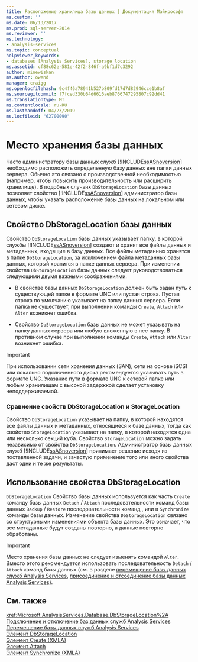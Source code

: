 ```yaml
---
title: Расположение хранилища базы данных | Документация Майкрософт
ms.custom: ''
ms.date: 06/13/2017
ms.prod: sql-server-2014
ms.reviewer: ''
ms.technology:
- analysis-services
ms.topic: conceptual
helpviewer_keywords:
- databases [Analysis Services], storage location
ms.assetid: cf88c62e-581e-42f2-846f-a9bf1d7c3292
author: minewiskan
ms.author: owend
manager: craigg
ms.openlocfilehash: 9c4f46a78941b527b809fd17d7d82946cce1b8af
ms.sourcegitcommit: f7fced330b64d6616aeb8766747295807c92dd41
ms.translationtype: MT
ms.contentlocale: ru-RU
ms.lasthandoff: 04/23/2019
ms.locfileid: "62700090"
---
```

# <a name="database-storage-location"></a>Место хранения базы данных
  Часто администратору базы данных служб [!INCLUDE[ssASnoversion](../../includes/ssasnoversion-md.md)] необходимо расположить определенную базу данных вне папки данных сервера. Обычно это связано с производственной необходимостью (например, чтобы повысить производительность или расширить хранилище). В подобных случаях `DbStorageLocation` базы данных позволяет свойство [!INCLUDE[ssASnoversion](../../includes/ssasnoversion-md.md)] администратор базы данных, чтобы указать расположение базы данных на локальном или сетевом диске.  
  
## <a name="dbstoragelocation-database-property"></a>Свойство DbStorageLocation базы данных  
 Свойство `DbStorageLocation` базы данных указывает папку, в которой службы [!INCLUDE[ssASnoversion](../../includes/ssasnoversion-md.md)] создают и хранят все файлы данных и метаданных, входящие в базу данных. Все файлы метаданных хранятся в папке `DbStorageLocation`, за исключением файла метаданных базы данных, который хранится в папке данных сервера. При изменении свойства `DbStorageLocation` базы данных следует руководствоваться следующими двумя важными соображениями.  
  
-   В свойстве базы данных `DbStorageLocation` должен быть задан путь к существующей папке в формате UNC или пустая строка. Пустая строка по умолчанию указывает на папку данных сервера. Если папка не существует, при выполнении команды `Create`, `Attach` или `Alter` возникнет ошибка.  
  
-   Свойство `DbStorageLocation` базы данных не может указывать на папку данных сервера или любую вложенную в нее папку. В противном случае при выполнении команды `Create`, `Attach` или `Alter` возникнет ошибка.  
  
> [!IMPORTANT]  
>  При использовании сети хранения данных (SAN), сети на основе iSCSI или локально подключенного диска рекомендуется указывать путь в формате UNC. Указание пути в формате UNC к сетевой папке или любым хранилищам с высокой задержкой сделает установку неподдерживаемой.  
  
### <a name="dbstoragelocation-compared-to-storagelocation"></a>Сравнение свойств DbStorageLocation и StorageLocation  
 Свойство `DbStorageLocation` указывает на папку, в которой находятся все файлы данных и метаданных, относящиеся к базе данных, тогда как свойство `StorageLocation` указывает на папку, в которой находятся одна или несколько секций куба. Свойство `StorageLocation` можно задать независимо от свойства `DbStorageLocation`. Администратор базы данных служб [!INCLUDE[ssASnoversion](../../includes/ssasnoversion-md.md)] принимает решение исходя из поставленной задачи, и зачастую применение того или иного свойства даст одни и те же результаты.  
  
## <a name="dbstoragelocation-usage"></a>Использование свойства DbStorageLocation  
 `DbStorageLocation` Свойство базы данных используется как часть `Create` команду базы данных `Detach` / `Attach` последовательности команд базы данных `Backup` / `Restore` последовательности команд , или в `Synchronize` команды базы данных. Изменение свойства `DbStorageLocation` связано со структурными изменениями объекта базы данных. Это означает, что все метаданные будут созданы повторно, а данные повторно обработаны.  
  
> [!IMPORTANT]  
>  Место хранения базы данных не следует изменять командой `Alter`. Вместо этого рекомендуется использовать последовательность `Detach` / `Attach` команд базы данных (см. в разделе [перемещение базы данных служб Analysis Services](move-an-analysis-services-database.md), [присоединение и отсоединение базы данных Analysis Services](attach-and-detach-analysis-services-databases.md)).  
  
## <a name="see-also"></a>См. также  
 <xref:Microsoft.AnalysisServices.Database.DbStorageLocation%2A>   
 [Подключение и отключение баз данных служб Analysis Services](attach-and-detach-analysis-services-databases.md)   
 [Перемещение базы данных служб Analysis Services](move-an-analysis-services-database.md)   
 [Элемент DbStorageLocation](https://docs.microsoft.com/bi-reference/xmla/xml-elements-properties/dbstoragelocation-element)   
 [Элемент Create (XMLA)](https://docs.microsoft.com/bi-reference/xmla/xml-elements-commands/create-element-xmla)   
 [Элемент Attach](https://docs.microsoft.com/bi-reference/xmla/xml-elements-commands/attach-element)   
 [Элемент Synchronize (XMLA)](https://docs.microsoft.com/bi-reference/xmla/xml-elements-commands/synchronize-element-xmla)  
  
  
